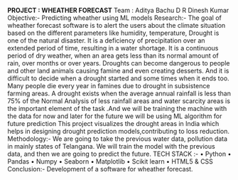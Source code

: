 **PROJECT : WHEATHER FORECAST**
Team :
Aditya Bachu
D R Dinesh Kumar
Objective:- Predicting wheather using ML models
Research:-
The goal of wheather forecast software is to alert the users about the climate situation based on the different parameters like humidity, temperature,
Drought is one of the natural disaster. It is a deficiency of
precipitation over an extended period of time, resulting in a water
shortage.  It is a continuous period of dry weather, when an area gets
less than its normal amount of rain, over months or over years.
Droughts can become dangerous to people and other land animals causing
famine and even creating desserts. And it is difficult to decide when a
drought started and some times when it ends too.
Many people die every year in famines due to drought in subsistence
farming areas. A drought exists when the average annual rainfall is less
than 75% of the Normal Analysis of less rainfall areas and water
scarcity areas is the important element of the task .And we will be
training the machine with the data for now and later for the future we
will be using ML algorithm for future prediction
This project visualizes the drought areas in India which helps in
designing drought prediction  models,contributing to loss reduction.
Methodology:-
We are going to take the previous water data, pollution data in mainly
states of Telangana. We will train the model with the previous data, and
then we are going to predict the future.
TECH STACK :-
• Python
• Pandas
• Numpy
• Seaborn
• Matplotlib
• Scikit learn
• HTML5 & CSS
Conclusion:-
Development of a software for wheather forecast.
